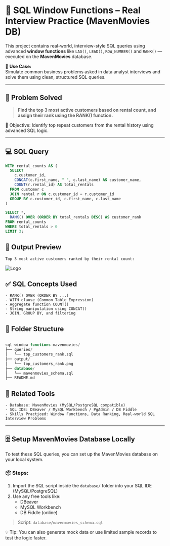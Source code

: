 # 🎯 SQL Window Functions – Real Interview Practice (MavenMovies DB)

This project contains real-world, interview-style SQL queries using advanced **window functions** like `LAG()`, `LEAD()`, `ROW_NUMBER()` and `RANK()` — executed on the **MavenMovies** database.

📌 **Use Case:**  
Simulate common business problems asked in data analyst interviews and solve them using clean, structured SQL queries.

---

## 🧠 Problem Solved

> **Find the top 3 most active customers based on rental count, and assign their rank using the RANK() function.**

🎯 Objective: Identify top repeat customers from the rental history using advanced SQL logic.

---

## 💻 SQL Query

```sql
WITH rental_counts AS (
  SELECT
    c.customer_id,
    CONCAT(c.first_name, " ", c.last_name) AS customer_name,
    COUNT(r.rental_id) AS total_rentals
  FROM customer c
  JOIN rental r ON c.customer_id = r.customer_id
  GROUP BY c.customer_id, c.first_name, c.last_name
)

SELECT *,
  RANK() OVER (ORDER BY total_rentals DESC) AS customer_rank
FROM rental_counts
WHERE total_rentals > 0
LIMIT 3;

```

## 📸 Output Preview
```Top 3 most active customers ranked by their rental count:```

![Logo](https://github.com/aniket-ds-ai/sql-window-functions-mavenmovies/blob/main/top_customers_rank.png)


## ✅ SQL Concepts Used
```
- RANK() OVER (ORDER BY ...)
- WITH clause (Common Table Expression)
- Aggregate function COUNT()
- String manipulation using CONCAT()
- JOIN, GROUP BY, and filtering
```
## 📁 Folder Structure
```sql

sql-window-functions-mavenmovies/
├── queries/
│   └── top_customers_rank.sql
├── output/
│   └── top_customers_rank.png
├── database/
│   └── mavenmovies_schema.sql 
├── README.md

```

## 🔗 Related Tools
```
- Database: MavenMovies (MySQL/PostgreSQL compatible)
- SQL IDE: DBeaver / MySQL Workbench / PgAdmin / DB Fiddle
- Skills Practiced: Window Functions, Data Ranking, Real-world SQL Interview Problems

```

---

## 🗄️ Setup MavenMovies Database Locally

To test these SQL queries, you can set up the MavenMovies database on your local system.

### 📦 Steps:

1. Import the SQL script inside the `database/` folder into your SQL IDE (MySQL/PostgreSQL)
2. Use any free tools like:
   - DBeaver
   - MySQL Workbench
   - DB Fiddle (online)

> Script: `database/mavenmovies_schema.sql`

💡 Tip: You can also generate mock data or use limited sample records to test the logic faster.
